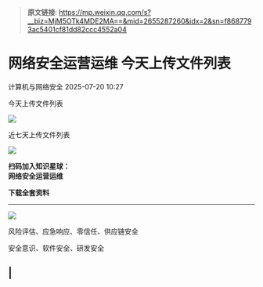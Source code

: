 > **原文链接**: https://mp.weixin.qq.com/s?__biz=MjM5OTk4MDE2MA==&mid=2655287260&idx=2&sn=f8687793ac5401cf81dd82ccc4552a04

#  网络安全运营运维 今天上传文件列表  
 计算机与网络安全   2025-07-20 10:27  
  
今天上传文件列表  
  
![](https://mmbiz.qpic.cn/sz_mmbiz_png/VcRPEU1K2oeQhYXIUBV1eqicoANbcOxKrXiaWJgVUVbKtSvh7Q4A2uq9HBATWBPB1SM4sicNhJcPibyF4zm6S6R60A/640?wx_fmt=png&from=appmsg "")  
  
近七天上传文件列表  
  
![](https://mmbiz.qpic.cn/sz_mmbiz_png/VcRPEU1K2oeQhYXIUBV1eqicoANbcOxKrTzcTUSm1icczlf3wtIGekNYRI6QV89JxyMiasrBLDLaaeGMiazeJ3MtRQ/640?wx_fmt=png&from=appmsg "")  
  
**扫码加入知识星球：**  
**网络安全运营运维**  
  
**下载全套资料**  
  
****  
![](https://mmbiz.qpic.cn/sz_mmbiz_jpg/VcRPEU1K2ocFhoXn9JjeJiaRAeicBrCpet15DFyQSS9KwRhqaXGnUVXDibBmU2icoj0MKaFb91FCrubovJPeSAKzVQ/640?wx_fmt=jpeg&from=appmsg "")  
  
风险评估、应急响应、零信任、供应链安全  
  
安全意识、软件安全、研发安全  
  
  
|   
-  
  
